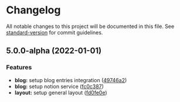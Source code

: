 # Changelog

All notable changes to this project will be documented in this file. See [standard-version](https://github.com/conventional-changelog/standard-version) for commit guidelines.

## 5.0.0-alpha (2022-01-01)

### Features

- **blog:** setup blog entries integration ([49746a2](https://github.com/sozonome/agustinusnathaniel.com-v5/commit/49746a29528d880ce502221858190351d2f532a5))
- **blog:** setup notion service ([fc0c387](https://github.com/sozonome/agustinusnathaniel.com-v5/commit/fc0c38745e649fe6afdf5071d845f518e5570d45))
- **layout:** setup general layout ([fd0fe0e](https://github.com/sozonome/agustinusnathaniel.com-v5/commit/fd0fe0e247d94cc24eefbf9dda51b63a9537a6d1))
